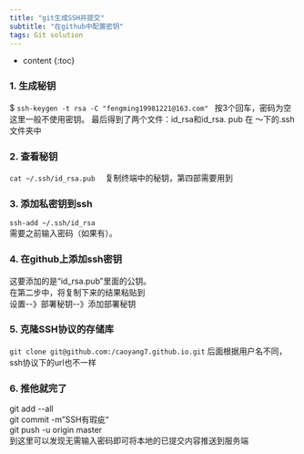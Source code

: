 ```yaml
---
title: "git生成SSH并提交"
subtitle: "在github中配置密钥"
tags: Git solution 
---
```






* content
{:toc}






### 1. 生成秘钥 
$ `ssh-keygen -t rsa -C "fengming19981221@163.com" `
按3个回车，密码为空这里一般不使用密钥。 
最后得到了两个文件：id_rsa和id_rsa. pub 在 ～下的.ssh文件夹中 
 
### 2. 查看秘钥
`cat ~/.ssh/id_rsa.pub  ` 
复制终端中的秘钥，第四部需要用到

### 3. 添加私密钥到ssh  
`ssh-add ~/.ssh/id_rsa`   
需要之前输入密码（如果有）。
 
### 4. 在github上添加ssh密钥  
这要添加的是“id_rsa.pub”里面的公钥。    
在第二步中，将复制下来的结果粘贴到  
设置--》部署秘钥--》添加部署秘钥  

### 5. 克隆SSH协议的存储库   
`git clone git@github.com:/caoyang7.github.io.git`
后面根据用户名不同，ssh协议下的url也不一样

### 6. 推他就完了   
git add --all   
git commit -m”SSH有瑕疵“  
git push -u origin master  
到这里可以发现无需输入密码即可将本地的已提交内容推送到服务端

